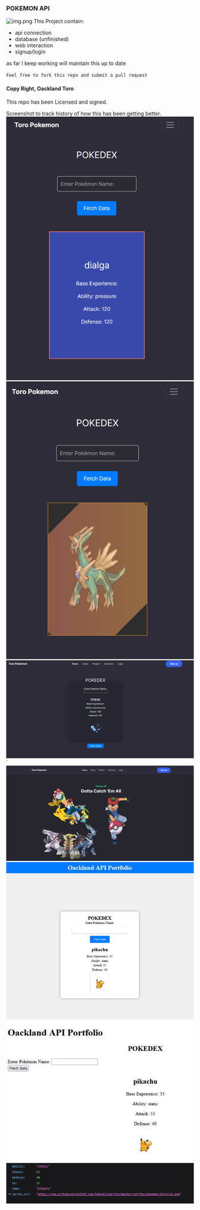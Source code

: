 ### POKEMON API

![img.png](app%2Fstatic%2Fimg.png)
This Project contain:

- api connection
- database (unfinished)
- web interaction
- signup/login

as far I keep working will maintain this up to date

`Feel free to fork this repo and submit a pull request`

#### Copy Right, Oackland Toro

This repo has been Licensed and signed.

Screenshot to track history of how this has been getting better.
![Alt_text](/app/static/back_card.png "html format")
![Alt_text](/app/static/22aug23.png "html format")
![Alt_text](/app/static/Screenshot%202023-08-22%20093404.png "html format")`
![Alt_text](/app/static/Screenshot%202023-08-22%20092934.png "html format")
![Alt text]( /app/static/Screenshot%202023-08-19%20072906.png "html format")
![Alt text]( /app/static/Screenshot%202023-08-19%20051004.png "html format")
![Alt text]( /app/static/Screenshot%202023-08-19%20045509.png "json format")
